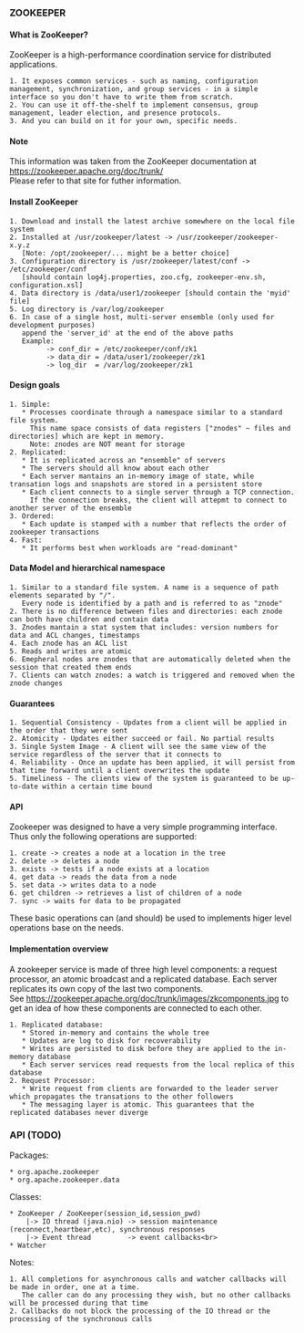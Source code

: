 ### ZOOKEEPER

#### What is ZooKeeper?
ZooKeeper is a high-performance coordination service for distributed applications.

    1. It exposes common services - such as naming, configuration management, synchronization, and group services - in a simple interface so you don't have to write them from scratch.
    2. You can use it off-the-shelf to implement consensus, group management, leader election, and presence protocols.
    3. And you can build on it for your own, specific needs.

#### Note
This information was taken from the ZooKeeper documentation at https://zookeeper.apache.org/doc/trunk/<br>
Please refer to that site for futher information.

#### Install ZooKeeper

    1. Download and install the latest archive somewhere on the local file system
    2. Installed at /usr/zookeeper/latest -> /usr/zookeeper/zookeeper-x.y.z
       [Note: /opt/zookeeper/... might be a better choice]
    3. Configuration directory is /usr/zookeeper/latest/conf -> /etc/zookeeper/conf
       [should contain log4j.properties, zoo.cfg, zookeeper-env.sh, configuration.xsl]
    4. Data directory is /data/user1/zookeeper [should contain the 'myid' file]
    5. Log directory is /var/log/zookeeper
    6. In case of a single host, multi-server ensemble (only used for development purposes)
       append the 'server_id' at the end of the above paths
       Example:
             -> conf_dir = /etc/zookeeper/conf/zk1
             -> data_dir = /data/user1/zookeeper/zk1
             -> log_dir  = /var/log/zookeeper/zk1

#### Design goals

    1. Simple:
       * Processes coordinate through a namespace similar to a standard file system.
         This name space consists of data registers ["znodes" ~ files and directories] which are kept in memory.
         Note: znodes are NOT meant for storage
    2. Replicated:
       * It is replicated across an "ensemble" of servers
       * The servers should all know about each other
       * Each server mantains an in-memory image of state, while transation logs and snapshots are stored in a persistent store
       * Each client connects to a single server through a TCP connection.
         If the connection breaks, the client will attepmt to connect to another server of the ensemble
    3. Ordered:
       * Each update is stamped with a number that reflects the order of zookeeper transactions
    4. Fast:
       * It performs best when workloads are "read-dominant"

#### Data Model and hierarchical namespace

    1. Similar to a standard file system. A name is a sequence of path elements separated by "/".
       Every node is identified by a path and is referred to as "znode"
    2. There is no difference between files and directories: each znode can both have children and contain data
    3. Znodes mantain a stat system that includes: version numbers for data and ACL changes, timestamps
    4. Each znode has an ACL list
    5. Reads and writes are atomic
    6. Emepheral nodes are znodes that are automatically deleted when the session that created them ends
    7. Clients can watch znodes: a watch is triggered and removed when the znode changes

#### Guarantees

    1. Sequential Consistency - Updates from a client will be applied in the order that they were sent
    2. Atomicity - Updates either succeed or fail. No partial results
    3. Single System Image - A client will see the same view of the service regardless of the server that it connects to
    4. Reliability - Once an update has been applied, it will persist from that time forward until a client overwrites the update
    5. Timeliness - The clients view of the system is guaranteed to be up-to-date within a certain time bound

#### API
Zookeeper was designed to have a very simple programming interface. Thus only the following operations are supported:

    1. create -> creates a node at a location in the tree
    2. delete -> deletes a node
    3. exists -> tests if a node exists at a location
    4. get data -> reads the data from a node
    5. set data -> writes data to a node
    6. get children -> retrieves a list of children of a node
    7. sync -> waits for data to be propagated

These basic operations can (and should) be used to implements higer level operations base on the needs.

#### Implementation overview
A zookeeper service is made of three high level components: a request processor, an atomic broadcast and a replicated database.
Each server replicates its own copy of the last two components.<br>
See https://zookeeper.apache.org/doc/trunk/images/zkcomponents.jpg to get an idea of how these components are connected to each other.

    1. Replicated database:
       * Stored in-memory and contains the whole tree
       * Updates are log to disk for recoverability
       * Writes are persisted to disk before they are applied to the in-memory database
       * Each server services read requests from the local replica of this database
    2. Request Processor:
       * Write request from clients are forwarded to the leader server which propagates the transations to the other followers
       * The messaging layer is atomic. This guarantees that the replicated databases never diverge

### API (TODO)

Packages:

    * org.apache.zookeeper
    * org.apache.zookeeper.data

Classes:

    * ZooKeeper / ZooKeeper(session_id,session_pwd)
        |-> IO thread (java.nio) -> session maintenance (reconnect,heartbear,etc), synchronous responses
        |-> Event thread         -> event callbacks<br>
    * Watcher
    
Notes:

    1. All completions for asynchronous calls and watcher callbacks will be made in order, one at a time.
       The caller can do any processing they wish, but no other callbacks will be processed during that time
    2. Callbacks do not block the processing of the IO thread or the processing of the synchronous calls

